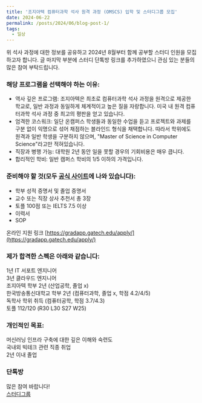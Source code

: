 ```yaml
---
title: '조지아텍 컴퓨터과학 석사 원격 과정 (OMSCS) 입학 및 스터디그룹 모집'
date: 2024-06-22
permalink: /posts/2024/06/blog-post-1/
tags:
  - 일상
---
```

위 석사 과정에 대한 정보를 공유하고 2024년 8월부터 함께 공부할 스터디 인원을 모집하고자 합니다. 글 마지막 부분에 스터디 단톡방 링크를 추가하였으니 관심 있는 분들의 많은 참여 부탁드립니다.

### 해당 프로그램을 선택해야 하는 이유:
- 역사 깊은 프로그램: 조지아텍은 최초로 컴퓨터과학 석사 과정을 원격으로 제공한 학교로, 일반 과정과 동일하게 체계적이고 높은 질을 자랑합니다. 미국 내 원격 컴퓨터과학 석사 과정 중 최고의 평판을 얻고 있습니다.
- 엄격한 코스워크: 일단 온캠퍼스 학생들과 동일한 수업을 듣고 프로젝트와 과제를 구분 없이 익명으로 섞어 채점하는 블라인드 형식을 채택합니다. 따라서 학위에도 원격과 일반 학생을 구분하지 않으며, "Master of Science in Computer Science"라고만 적혀있습니다.
- 직장과 병행 가능: 대학원 2년 동안 일을 못할 경우의 기회비용은 매우 큽니다.
- 합리적인 학비: 일반 캠퍼스 학비의 1/5 이하의 가격입니다.

### 준비해야 할 것(모두 [공식 사이트](https://omscs.gatech.edu/deadlines-decisions-requirements-and-guidelines)에 나와 있습니다):
- 학부 성적 증명서 및 졸업 증명서
- 교수 또는 직장 상사 추천서 총 3장
- 토플 100점 또는 IELTS 7.5 이상
- 이력서
- SOP

온라인 지원 링크 [https://gradapp.gatech.edu/apply/](https://gradapp.gatech.edu/apply/)

### 제가 합격한 스펙은 아래와 같습니다:
1년 IT 서포트 엔지니어\
3년 클라우드 엔지니어\
조지아텍 학부 2년 (산업공학, 졸업 x)\
한국방송통신대학교 학부 2년 (컴퓨터과학, 졸업 x, 학점 4.2/4/5)\
독학사 학위 취득 (컴퓨터공학, 학점 3.7/4.3)\
토플 112/120 (R30 L30 S27 W25)

### 개인적인 목표:
머신러닝 인프라 구축에 대한 깊은 이해와 숙련도\
국내외 빅테크 관련 직종 취업\
2년 이내 졸업

### 단톡방
많은 참여 바랍니다!\
[스터디그룹](https://open.kakao.com/o/gIPWH7rg)